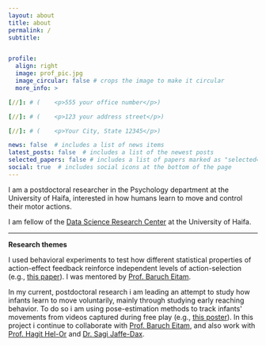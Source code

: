 ```yaml
---
layout: about
title: about
permalink: /
subtitle: 


profile:
  align: right
  image: prof_pic.jpg
  image_circular: false # crops the image to make it circular
  more_info: >

[//]: # (    <p>555 your office number</p>)

[//]: # (    <p>123 your address street</p>)

[//]: # (    <p>Your City, State 12345</p>)

news: false  # includes a list of news items
latest_posts: false  # includes a list of the newest posts
selected_papers: false # includes a list of papers marked as "selected={true}"
social: true  # includes social icons at the bottom of the page
---
```


I am a postdoctoral researcher in the Psychology department at the University of Haifa, interested in how humans learn 
to move and control their motor actions. 

I am fellow of the [Data Science Research Center](https://dsrc.haifa.ac.il) at the University of Haifa.  




----------------

**Research themes**

I used behavioral experiments to test how different statistical properties of action-effect 
feedback reinforce independent levels of action-selection (e.g., [this paper](https://link.springer.com/article/10.1007/s00221-022-06345-3)).
I was mentored by [Prof. Baruch Eitam](https://www.eitamlab.org/home).

In my current, postdoctoral research i am leading an attempt to study how infants learn to move voluntarily, mainly through studying 
early reaching behavior. To do so i am using pose-estimation methods to track infants' movements from videos captured 
during free play (e.g., [this poster](https://github.com/EitanHemed/Poster-Behavioral-Data-Science-Symposium-Technion-2023)).
In this project i continue to collaborate with [Prof. Baruch Eitam](https://www.eitamlab.org/home), and also work with
[Prof. Hagit Hel-Or](https://chb.hevra.haifa.ac.il/) and [Dr. Sagi Jaffe-Dax](https://www.jaffedax.sites.tau.ac.il/). 





